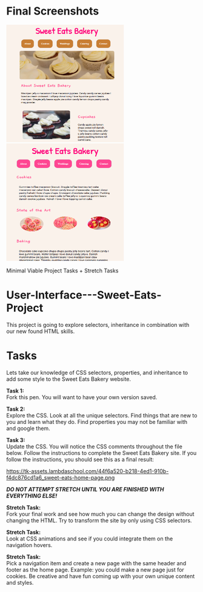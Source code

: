 # Final Screenshots

<img src="images/sweeteatsindex.png" width="310" height="310" alt="Sweet Eats index page"> <img src="images/sweeteatscookies.png" width="310" height="310" alt="Sweet eats cookies page">

Minimal Viable Project Tasks + Stretch Tasks


# User-Interface---Sweet-Eats-Project
This project is going to explore selectors, inheritance in combination with our new found HTML skills.

# Tasks
Lets take our knowledge of CSS selectors, properties, and inheritance to add some style to the Sweet Eats Bakery website.  

<b>Task 1: </b> <br />
Fork this pen.  You will want to have your own version saved.

<b>Task 2:  </b> <br />
Explore the CSS.  Look at all the unique selectors.  Find things that are new to you and learn what they do.  Find properties you may not be familiar with and google them.

<b>Task 3:  </b> <br />
Update the CSS.  You will notice the CSS comments throughout the file below.  Follow the instructions to complete the Sweet Eats Bakery site.  If you follow the instructions, you should see this as a final result:

https://tk-assets.lambdaschool.com/44f6a520-b218-4ed1-910b-f4dc876cd1a6_sweet-eats-home-page.png

***DO NOT ATTEMPT STRETCH UNTIL YOU ARE FINISHED WITH EVERYTHING ELSE!***

<b>Stretch Task:  </b> <br />
Fork your final work and see how much you can change the design without changing the HTML.  Try to transform the site by only using CSS selectors.

<b>Stretch Task:  </b> <br />
Look at CSS animations and see if you could integrate them on the navigation hovers.

<b>Stretch Task:  </b> <br />
Pick a navigation item and create a new page with the same header and footer as the home page.  Example: you could make a new page just for cookies.  Be creative and have fun coming up with your own unique content and styles. 
